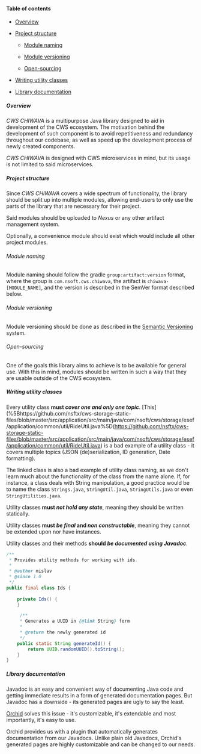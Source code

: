 #### Table of contents

-   [Overview](#overview)
    
-   [Project structure](#project-structure)
    
    -   [Module naming](#module-naming)
        
    -   [Module versioning](#module-versioning)
        
    -   [Open-sourcing](#open-sourcing)
        
-   [Writing utility classes](#writing-utility-classes)
    
-   [Library documentation](#library-documentation)
    

##### Overview

_CWS CHIWAVA_ is a multipurpose Java library designed to aid in development of the CWS ecosystem. The motivation behind the development of such component is to avoid repetitiveness and redundancy throughout our codebase, as well as speed up the development process of newly created components.

_CWS CHIWAVA_ is designed with CWS microservices in mind, but its usage is not limited to said microservices.

##### Project structure

Since _CWS CHIWAVA_ covers a wide spectrum of functionality, the library should be split up into multiple modules, allowing end-users to only use the parts of the library that are necessary for their project.

Said modules should be uploaded to _Nexus_ or any other artifact management system.

Optionally, a convenience module should exist which would include all other project modules.

###### Module naming

Module naming should follow the gradle `group:artifact:version` format, where the group is `com.nsoft.cws.chiwava`, the artifact is `chiwava-[MODULE_NAME]`, and the version is described in the SemVer format described below.

###### Module versioning

Module versioning should be done as described in the [Semantic Versioning](https://semver.org/) system.

###### Open-sourcing

One of the goals this library aims to achieve is to be available for general use. With this in mind, modules should be written in such a way that they are usable outside of the CWS ecosystem.

##### Writing utility classes

Every utility class **must _cover one and only one topic_**. [This](%5Bhttps://github.com/nsftx/cws-storage-static-files/blob/master/src/application/src/main/java/com/nsoft/cws/storage/esef/application/common/util/RideUtil.java%5D(https://github.com/nsftx/cws-storage-static-files/blob/master/src/application/src/main/java/com/nsoft/cws/storage/esef/application/common/util/RideUtil.java) is a bad example of a utility class - it covers multiple topics (JSON (de)serialization, ID generation, Date formatting).

The linked class is also a bad example of utility class naming, as we don't learn much about the functionality of the class from the name alone. If, for instance, a class deals with String manipulation, a good practice would be to name the class `Strings.java`, `StringUtil.java`, `StringUtils.java` or even `StringUtilities.java`.

Utility classes **must _not hold any state_**, meaning they should be written statically.

Utility classes **must _be final_ and _non constructable_**, meaning they cannot be extended upon nor have instances.

Utility classes and their methods **should _be documented using Javadoc_**.

```java
/**
 * Provides utility methods for working with ids.
 *
 * @author mislav
 * @since 1.0
 */
public final class Ids {
    
    private Ids() {
    }

     /**
     * Generates a UUID in {@link String} form
     *
     * @return the newly generated id
     */
    public static String generateId() {
        return UUID.randomUUID().toString();
    }
}
```

##### Library documentation

Javadoc is an easy and convenient way of documenting Java code and getting immediate results in a form of generated documentation pages. But Javadoc has a downside - its generated pages are ugly to say the least.

[Orchid](https://github.com/JavaEden/Orchid) solves this issue - it's customizable, it's extendable and most importantly, it's easy to use.

Orchid provides us with a plugin that automatically generates documentation from our Javadocs. Unlike plain old Javadocs, Orchid's generated pages are highly customizable and can be changed to our needs.
